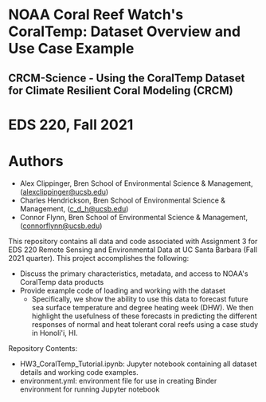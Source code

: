 # NOAA Coral Reef Watch's CoralTemp: Dataset Overview and Use Case Example
## CRCM-Science - Using the CoralTemp Dataset for Climate Resilient Coral Modeling (CRCM)

# EDS 220, Fall 2021
# Authors
- Alex Clippinger, Bren School of Environmental Science & Management, (alexclippinger@ucsb.edu) 
- Charles Hendrickson, Bren School of Environmental Science & Management, (c_d_h@ucsb.edu)
- Connor Flynn, Bren School of Environmental Science & Management, (connorflynn@ucsb.edu)

This repository contains all data and code associated with Assignment 3 for EDS 220 Remote Sensing and Environmental Data at UC Santa Barbara (Fall 2021 quarter). This project accomplishes the following:
- Discuss the primary characteristics, metadata, and access to NOAA's CoralTemp data products
- Provide example code of loading and working with the dataset
  - Specifically, we show the ability to use this data to forecast future sea surface temperature and degree heating week (DHW). We then highlight the usefulness of these forecasts in predicting the different responses of normal and heat tolerant coral reefs using a case study in Honoli'i, HI. 

Repository Contents:
- HW3_CoralTemp_Tutorial.ipynb: Jupyter notebook containing all dataset details and working code examples.
- environment.yml: environment file for use in creating Binder environment for running Jupyter notebook
